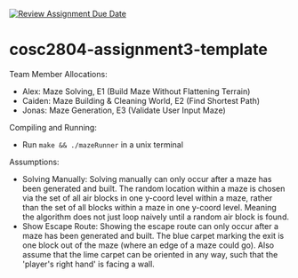 [![Review Assignment Due Date](https://classroom.github.com/assets/deadline-readme-button-22041afd0340ce965d47ae6ef1cefeee28c7c493a6346c4f15d667ab976d596c.svg)](https://classroom.github.com/a/Jwdk2u8p)
# cosc2804-assignment3-template
Team Member Allocations:
- Alex: Maze Solving, E1 (Build Maze Without Flattening Terrain)
- Caiden: Maze Building & Cleaning World, E2 (Find Shortest Path)
- Jonas: Maze Generation, E3 (Validate User Input Maze)

Compiling and Running:
- Run ```make && ./mazeRunner``` in a unix terminal

Assumptions:
- Solving Manually: Solving manually can only occur after a maze has been generated and built. The random location within a maze is chosen via the set of all air blocks in one y-coord level within a maze, rather than the set of all blocks within a maze in one y-coord level. Meaning the algorithm does not just loop naively until a random air block is found.
- Show Escape Route: Showing the escape route can only occur after a maze has been generated and built. The blue carpet marking the exit is one block out of the maze (where an edge of a maze could go). Also assume that the lime carpet can be oriented in any way, such 
that the 'player's right hand' is facing a wall.
